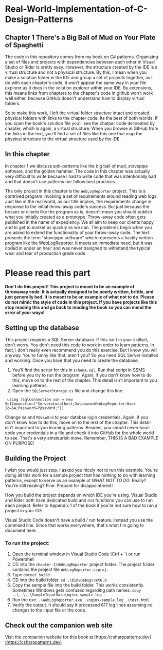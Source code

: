 ﻿# Real-World-Implementation-of-C-Design-Patterns
## Chapter 1 There's a Big Ball of Mud on Your Plate of Spaghetti
The code in this repository comes from my book on C# patterns.  Organizing a set of files and projects with dependencies between each other in Visual Studio or Rider is pretty easy.  However, the structure created by the IDE is a virtual structure and not a physical structure.  By this, I mean when you make a solution folder in the IDE and group a set of projects together, as I do with each chapter's code, it won't appear the same way in your file explorer as it does in the solution explorer within your IDE.  By extensions, this means links from chapters to the chapter's code in github won't work well either, because GitHub doesn't understand how to display virtual folders.

So to make this work, I left the virtual folder structure intact and created physical folders with links to the chapter code.  Its the best of both worlds.  If you open the book's solution file you'll see the chatper code delineated by chapter, which is again, a virtual structure.  When you browse in GitHub from the links in the text, you'll find a set of files like this one that map the physical structure to the virtual structure used by the IDE.

## In this chapter
In chapter 1 we discuss anti-patterns like the big ball of mud, stovepipe software, and the golden hammer.  The code in this chapter was actually very difficult to write because I had to write code that was intentionally bad and that doesn't use patterns nor follow best practices.

The only project in this chapter is the ```WebLogReporter``` project.  This is a contrived program involving a set of requirements around reading web logs.  Just like in the real world, as our title implies, the requirements change in response to the initial throw-away code's success.  But just because the bosses or clients like the program as is, doesn't mean you should publish what you initially created as a prototype.  Throw-away code often gets published in the name of expediency.  We all aim to keep our clients happy and to get to market as quickly as we can.  The problems begin when you are asked to extend the functionality of your throw-away code.  The text presents the term "stovepipe software" which represents a hastily written program like the WebLogReporter.  It meets an immediate need, but it was coded in under an hour and was never designed to withstand the typical wear and tear of production grade code.

# Please read this part
**Don't do this project!  This project is meant to be an example of throwaway code.  It is actually designed to be poorly written, brittle, and just generally bad.  It is meant to be an example of what not to do.  Please do not mimic the style of code in this project. If you have projects like this stop reading this and go back to reading the book so you can mend the error of your ways!**

## Setting up the database
This project requires a SQL Server database.  If this isn't in your skillset, don't worry.  You don't need this code to work in order to learn patterns.  In fact, I don't really even recommend you do this exercise.  But I know you will anyway.  You're funny like that, aren't you?  So you need SQL Server installed and working.  Once you have that you need to create the database.  
1. You'll find the script for this in ```schema.sql```.  Run that script in SSMS before you try to run the program.  Again, if you don't know how to do this, move on to the rest of the chapter.  This detail isn't important to you learning patterns.
2. Open the ```SQLServerStorage.cs``` file and change this line:

``` using (SqlConnection con = new SqlConnection("Server=Localhost;Database=WebLogReporter;User Id=SA;Password=P@ssw0rd;"))```

Change ```SA``` and ```P@ssw0rd``` to your databse login credentials.  Again, if you don't know how to do this, move on to the rest of the chapter.  This detail isn't important to you learning patterns.  Besides, you should never hard-code your credentials in a file and check it into GitHub for the whole world to see.  That's a very amateurish move. Remember, THIS IS A BAD EXAMPLE ON PURPOSE!
## Building the Project
I wish you would just stop. I asked you nicely not to run this example. You're doing all this work for a sample project that has nothing to do with learning patterns, except to serve as an example of *WHAT NOT TO DO*.  Really?  You're still reading?  Fine.  Prepare for disappointment!

How you build the project depends on which IDE you're using.  Visual Studio and Rider both have dedicated build and run functions you can use to run each project.  Refer to Appendix 1 of the book if you're not sure how to run a project in your IDE.

Visual Studio Code doesn't have a build / run feature.  Instead you use the command line.  Since that works everywhere, that's what I'm going to document here.

### To run the project:

1. Open the terminal window in Visual Studio Code (Ctrl + `) or run Powershell
2. CD into the ```chapter-1\WebLogReporter``` project folder.  The project folder contains the project file ```WebLogReporter.csproj```.
3. Type ```dotnet build```
4. CD into the build folder.  ```cd .\bin\Debug\net6.0```
5. Copy the sample file into the build folder.  This works consistently.  Sometimes Windows gets confused regarding path names.  ```copy ..\..\..\SampleInputData\nginx-sample.log .```
6. Run the exe.  ```.\WebLogReporter.exe .\nginx-sample.log .\test.html```
7. Verify the output.  It should say it processed 617 log lines assuming no changes to the input file or the code.

## Check out the companion web site
Visit the companion website for this book at [https://csharppatterns.dev](https://csharppatterns.dev)
